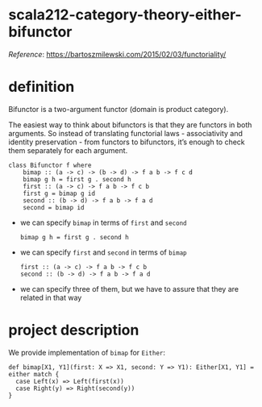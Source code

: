 # scala212-category-theory-either-bifunctor
_Reference_: https://bartoszmilewski.com/2015/02/03/functoriality/

# definition
Bifunctor is a two-argument functor (domain is product category).

The easiest way to think about bifunctors is that they are 
functors in both arguments. So instead of translating 
functorial laws - associativity and identity preservation - 
from functors to bifunctors, it’s enough to check them 
separately for each argument.
```
class Bifunctor f where
    bimap :: (a -> c) -> (b -> d) -> f a b -> f c d
    bimap g h = first g . second h
    first :: (a -> c) -> f a b -> f c b
    first g = bimap g id
    second :: (b -> d) -> f a b -> f a d
    second = bimap id
```

* we can specify `bimap` in terms of `first` and `second`
    ```
    bimap g h = first g . second h
    ```
* we can specify `first` and `second` in terms of `bimap`
    ```
    first :: (a -> c) -> f a b -> f c b
    second :: (b -> d) -> f a b -> f a d
    ```
* we can specify three of them, but we have to assure that
they are related in that way

# project description
We provide implementation of `bimap` for `Either`:
```
def bimap[X1, Y1](first: X => X1, second: Y => Y1): Either[X1, Y1] = either match {
  case Left(x) => Left(first(x))
  case Right(y) => Right(second(y))
}
```